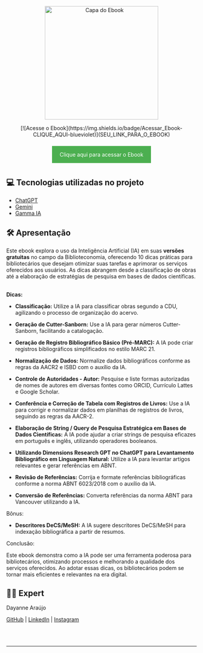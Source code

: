 <p align="center">
  <a href="SEU_LINK_PARA_O_EBOOK">
    <img src="URL_DA_CAPA_DO_EBOOK.jpg" alt="Capa do Ebook" width="300">
  </a>
</p>
<p align="center">
  [![Acesse o Ebook](https://img.shields.io/badge/Acessar_Ebook-CLIQUE_AQUI-blueviolet)](SEU_LINK_PARA_O_EBOOK)
</p>
<p align="center">
  <a href="SEU_LINK_PARA_O_EBOOK" style="background-color:#4CAF50;color:white;padding:14px 20px;margin:8px 0;border:none;cursor:pointer;text-decoration:none;display:inline-block;">
    Clique aqui para acessar o Ebook
  </a>
</p>

## 💻 Tecnologias utilizadas no projeto

- [ChatGPT](https://chat.openai.com/)
- [Gemini](https://gemini.google.com/)
- [Gamma IA](https://gamma.app/pt-br)


## 🛠️ Apresentação

Este ebook explora o uso da Inteligência Artificial (IA) em suas **versões gratuitas** no campo da Biblioteconomia, oferecendo 10 dicas práticas para bibliotecários que desejam otimizar suas tarefas e aprimorar os serviços oferecidos aos usuários.  As dicas abrangem desde a classificação de obras até a elaboração de estratégias de pesquisa em bases de dados científicas.    

**Dicas:**

+ **Classificação:** Utilize a IA para classificar obras segundo a CDU, agilizando o processo de organização do acervo.    

+ **Geração de Cutter-Sanborn:** Use a IA para gerar números Cutter-Sanborn, facilitando a catalogação.    

+ **Geração de Registro Bibliográfico Básico (Pré-MARC):** A IA pode criar registros bibliográficos simplificados no estilo MARC 21.    

+ **Normalização de Dados:** Normalize dados bibliográficos conforme as regras da AACR2 e ISBD com o auxílio da IA.    

+ **Controle de Autoridades - Autor:** Pesquise e liste formas autorizadas de nomes de autores em diversas fontes como ORCID, Currículo Lattes e Google Scholar.    

+ **Conferência e Correção de Tabela com Registros de Livros:** Use a IA para corrigir e normalizar dados em planilhas de registros de livros, seguindo as regras da AACR-2.    

+ **Elaboração de String / Query de Pesquisa Estratégica em Bases de Dados Científicas:** A IA pode ajudar a criar strings de pesquisa eficazes em português e inglês, utilizando operadores booleanos.    

+ **Utilizando Dimensions Research GPT no ChatGPT para Levantamento Bibliográfico em Linguagem Natural:** Utilize a IA para levantar artigos relevantes e gerar referências em ABNT.    

+ **Revisão de Referências:** Corrija e formate referências bibliográficas conforme a norma ABNT 6023/2018 com o auxílio da IA.    

+ **Conversão de Referências:** Converta referências da norma ABNT para Vancouver utilizando a IA.    

Bônus:

+ **Descritores DeCS/MeSH:** A IA sugere descritores DeCS/MeSH para indexação bibliográfica a partir de resumos.    

Conclusão:

Este ebook demonstra como a IA pode ser uma ferramenta poderosa para bibliotecários, otimizando processos e melhorando a qualidade dos serviços oferecidos.  Ao adotar essas dicas, os bibliotecários podem se tornar mais eficientes e relevantes na era digital.

## 👨‍💻 Expert

<p>
  Dayanne Araújo<br>
  
  <a href="https://github.com/dayaaraujo/">GitHub</a> |
  <a href="https://www.linkedin.com/in/dayanne-ara%C3%BAjo-msc-a187ba6b/">LinkedIn</a> |
  <a href="https://www.instagram.com/daya_aaraujo/">Instagram</a>
  
</p>
<br/><br/>
<p>

---
